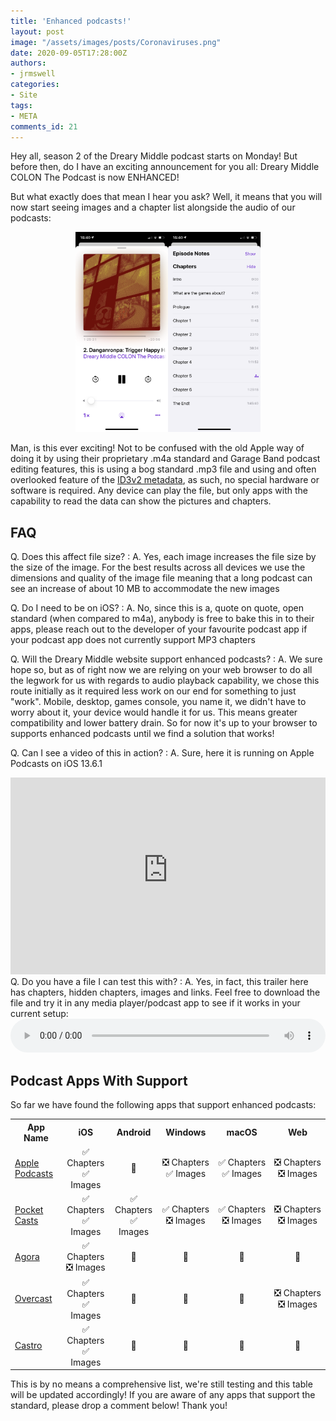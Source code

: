```yaml
---
title: 'Enhanced podcasts!'
layout: post
image: "/assets/images/posts/Coronaviruses.png"
date: 2020-09-05T17:28:00Z
authors:
- jrmswell
categories:
- Site
tags:
- META
comments_id: 21
---
```

Hey all, season 2 of the Dreary Middle podcast starts on Monday! But before then, do I have an exciting announcement for you all: Dreary Middle COLON The Podcast is now ENHANCED!

But what exactly does that mean I hear you ask? Well, it means that you will now start seeing images and a chapter list alongside the audio of our podcasts:
<div style="clear: both; text-align: center;"><img border="0" data-original-height="2436" data-original-width="1125" height="320" src="/assets/images/posts/enhanced1.PNG" /><img border="0" data-original-height="2436" data-original-width="1125" height="320" src="/assets/images/posts/enhanced2.PNG" style="text-align: start;" width="148" /></div>

Man, is this ever exciting! Not to be confused with the old Apple way of doing it by using their proprietary .m4a standard and Garage Band podcast editing features, this is using a bog standard .mp3 file and using and often overlooked feature of the [ID3v2 metadata](https://en.wikipedia.org/wiki/ID3#ID3v2_chapters), as such, no special hardware or software is required. Any device can play the file, but only apps with the capability to read the data can show the pictures and chapters.

## FAQ
Q. Does this affect file size?
: A. Yes, each image increases the file size by the size of the image. For the best results across all devices we use the dimensions and quality of the image file meaning that a long podcast can see an increase of about 10 MB to accommodate the new images

Q. Do I need to be on iOS?
: A. No, since this is a, quote on quote, open standard (when compared to m4a), anybody is free to bake this in to their apps, please reach out to the developer of your favourite podcast app if your podcast app does not currently support MP3 chapters

Q. Will the Dreary Middle website support enhanced podcasts?
: A. We sure hope so, but as of right now we are relying on your web browser to do all the legwork for us with regards to audio playback capability, we chose this route initially as it required less work on our end for something to just "work". Mobile, desktop, games console, you name it, we didn't have to worry about it, your device would handle it for us. This means greater compatibility and lower battery drain. So for now it's up to your browser to supports enhanced podcasts until we find a solution that works!

Q. Can I see a video of this in action?
: A. Sure, here it is running on Apple Podcasts on iOS 13.6.1
<iframe width="100%" height="315" src="https://www.youtube-nocookie.com/embed/sH3gdMXeUMU" frameborder="0" allow="accelerometer; autoplay; clipboard-write; encrypted-media; gyroscope; picture-in-picture" allowfullscreen></iframe>
Q. Do you have a file I can test this with?
: A. Yes, in fact, this trailer here has chapters, hidden chapters, images and links. Feel free to download the file and try it in any media player/podcast app to see if it works in your current setup:
<audio controls="" style="width: 100%;">
<source src="https://api.breaker.audio/shows/1126049/episodes/71292105/enclosure.mp3" type="audio/mp3"></source>Sorry, your web browser actually doesn't support rendering an audio player, time to update to a more up-to-date browser eh?</audio>

## Podcast Apps With Support
So far we have found the following apps that support enhanced podcasts:

<table>
  <tbody><tr>
    <th>App Name</th>
    <th>iOS</th>
    <th>Android</th>
    <th>Windows</th>
    <th>macOS</th>
    <th>Web</th>
  </tr>
  <tr>
    <td><a href="https://apps.apple.com/gb/app/apple-podcasts/id525463029" rel="nofollow" target="_blank">Apple Podcasts</a></td>
    <td style="text-align: center;"><div style="text-align: center;">✅ Chapters</div><div style="text-align: center;">✅ Images</div></td>
    <td style="text-align: center;">🚫</td>
    <td style="text-align: center;">❎&nbsp;Chapters<br />✅ Images</td>
    <td style="text-align: center;">✅&nbsp;Chapters<br />✅ Images</td>
    <td style="text-align: center;">❎&nbsp;Chapters<br />❎&nbsp;Images</td>
  </tr>
  <tr>
    <td><a href="https://pca.st/xi8rarkn" rel="nofollow" target="_blank">Pocket Casts</a></td>
    <td style="text-align: center;"><div>✅ Chapters</div><div>✅ Images</div></td>
    <td style="text-align: center;"><div>✅ Chapters</div><div>✅ Images</div></td>
    <td style="text-align: center;">✅&nbsp;Chapters<br />❎&nbsp;Images</td>
    <td style="text-align: center;">✅&nbsp;Chapters<br />❎&nbsp;Images</td>
    <td style="text-align: center;">❎&nbsp;Chapters<br />❎&nbsp;Images</td>
  </tr>
  <tr>
    <td><a href="https://agora.app.link/8Acpbm9TQ4" rel="nofollow" target="_blank">Agora</a></td>
    <td style="text-align: center;"><div>✅ Chapters</div><div>❎ Images</div></td>
    <td style="text-align: center;">🚫</td>
    <td style="text-align: center;">🚫</td>
    <td style="text-align: center;">🚫</td>
    <td style="text-align: center;">🚫</td>
  </tr>
  <tr>
    <td><a href="https://overcast.fm/itunes1499022171/" rel="nofollow" target="_blank">Overcast</a></td>
    <td style="text-align: center;"><div>✅ Chapters</div><div>✅ Images</div></td>
    <td style="text-align: center;">🚫</td>
    <td style="text-align: center;">🚫</td>
    <td style="text-align: center;">🚫</td>
    <td style="text-align: center;">❎&nbsp;Chapters<br />❎&nbsp;Images</td>
  </tr>
    <tr>
    <td><a href="https://castro.fm/itunes/1499022171" rel="nofollow" target="_blank">Castro</a></td>
    <td style="text-align: center;"><div>✅ Chapters</div><div>✅ Images</div></td>
    <td style="text-align: center;">🚫</td>
    <td style="text-align: center;">🚫</td>
    <td style="text-align: center;">🚫</td>
    <td style="text-align: center;">🚫</td>
  </tr>
  </tbody></table>
  This is by no means a comprehensive list, we're still testing and this table will be updated accordingly! If you are aware of any apps that support the standard, please drop a comment below! Thank you!